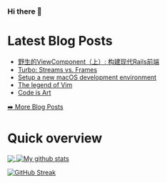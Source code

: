 ### Hi there 👋

<!--
**xfyuan/xfyuan** is a ✨ _special_ ✨ repository because its `README.md` (this file) appears on your GitHub profile.

Here are some ideas to get you started:

- 🔭 I’m currently working on ...
- 🌱 I’m currently learning ...
- 👯 I’m looking to collaborate on ...
- 🤔 I’m looking for help with ...
- 💬 Ask me about ...
- 📫 How to reach me: ...
- 😄 Pronouns: ...
- ⚡ Fun fact: ...
-->

# Latest Blog Posts
<!-- BLOG-POST-LIST:START -->
- [野生的ViewComponent（上）: 构建现代Rails前端](http://xfyuan.github.io/2022/11/viewcomponent-in-the-wild-building-modern-rails-frontends/)
- [Turbo: Streams vs. Frames](http://xfyuan.github.io/2022/08/turbo-streams-vs-frames/)
- [Setup a new macOS development environment](http://xfyuan.github.io/2022/08/setup-a-new-macos-dev-env/)
- [The legend of Vim](http://xfyuan.github.io/2022/04/add-a-legend-area-in-my-vim-config/)
- [Code is Art](http://xfyuan.github.io/2022/04/my-github-contribution-in-recent-five-years/)
<!-- BLOG-POST-LIST:END -->
<p><a href="https://xfyuan.github.io/">➡️ More Blog Posts</a></p>

# Quick overview
<a href="https://github.com/anuraghazra/github-readme-stats">
  <!-- Change the `github-readme-stats.anuraghazra1.vercel.app` to `github-readme-stats.vercel.app`  -->
  <img align="center" src="https://github-readme-stats.anuraghazra1.vercel.app/api/top-langs/?username=xfyuan" />
</a>
<a href="https://github.com/anuraghazra/github-readme-stats">
  <img align="center" src="https://github-readme-stats.anuraghazra1.vercel.app/api?username=xfyuan&show_icons=true&line_height=27" alt="My github stats" />
</a>  

[![GitHub Streak](https://streak-stats.demolab.com/?user=xfyuan)](https://git.io/streak-stats)

